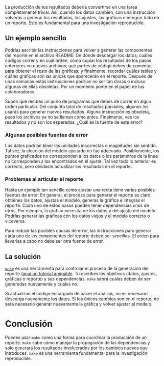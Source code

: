 La producción de tus resultados debería convertirse en una tarea completamente trivial. Así, cuando
los datos cambien, con una instrucción volverás a generar los resultados, los ajustes, las gráficas
e integrar todo en un reporte. Esto es fundamental para una investigación reproducible.

## Un ejemplo sencillo
Podrías escribir las instrucciones para volver a generar las componentes del reporte en el archivo
README: De dónde descargar los datos; cuáles códigos correr y en cuál orden; cómo copiar los
resultados de los pasos anteriores en nuevos archivos; qué partes de código debes de comentar para
obtener el resto de las gráficas; y finalmente, recordar cuáles tablas y cuáles gráficas son las
únicas que aparecerán en el reporte. Después de unas semanas estás instrucciones podrían no ser tan
claras o incluso algunas de ellas obsoletas. Por un momento ponte en el papel de tus colaboradores.

Supón que recibes un puño de programas que debes de correr en algún orden particular. Del conjunto
total de resultados parciales, algunos los usarás para generar nuevos resultados. Alguna
instrucción es obsoleta, pues los archivos ya no se llaman como antes. Finalmente, ves los
resultados y no son los esperados. ¿Cuál es la fuente de este error?

### Algunas posibles fuentes de error
Los datos podrían tener las unidades incorrectas o magnitudes sin sentido. Tal vez, la elección del
modelo ajustado no fue adecuado. Posiblemente, los puntos graficados no corresponden a los datos o
los parámetros de la línea no corresponden a los encontrados en el ajuste. Tal vez todo lo anterior
es correcto, pero olvidaste actualizar los resultados en el reporte.

### Problemas al articular el reporte
Hasta un ejemplo tan sencillo como ajustar una recta tiene varias posibles fuentes de error. En
general, el proceso para generar el reporte es claro: obtienes los datos, ajustas el modelo, generas
la gráfica e integras el reporte. Cada uno de estos pasos pueden tener dependencias unos de otros.
Por ejemplo, la gŕafica necesita de los datos y del ajuste del modelo. Podrías generar las gráficas
con los datos viejos y el modelo correcto o viceversa.

Para reducir las posibles causas de error, las instrucciones para generar cada uno de los
componentes del reporte deben ser sencillas. El orden para llevarlas a cabo no debe ser otra fuente
de error.

## La solución
[`make`](https://www.gnu.org/software/make/) es una herramienta para controlar el proceso de la
generación del reporte ([aquí un tutorial amigable](https://makefiletutorial.com/). Tu escribes los
objetivos (datos, ajustes, gráficas o reporte) y sus dependencias. `make` sabrá cuáles deben de ser
generadas nuevamente y cuáles no.

Si actualizas el código encargado de hacer el análisis, no es necesario descarga nuevamente los
datos. Si los únicos cambios son en el reporte, no será necesario generar nuevamente la gráfica y
volver ajustar el modelo.

# Conclusión
Puedes usar `make` como una forma para coordinar la producción de un reporte. `make` sabe cómo
manejar la propagación de las dependencias y solo generará los resultados involucrados por los
cambios nuevos que introduces. `make` es una herramienta fundamental para la investigación
reproducible.

